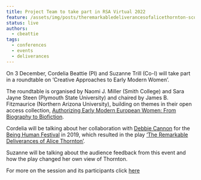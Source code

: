 ```yaml
---
title: Project Team to take part in RSA Virtual 2022
feature: /assets/img/posts/theremarkabledeliverancesofalicethornton-scottishstorytellingcentre.jpg
status: live
authors:
  - cbeattie
tags:
  - conferences
  - events
  - deliverances
---
```


On 3 December, Cordelia Beattie (PI) and Suzanne Trill (Co-I) will take part in a roundtable on ‘Creative Approaches to Early Modern Women’.

The roundtable is organised by Naomi J. Miller (Smith College) and Sara Jayne Steen (Plymouth State University) and chaired by James B. Fitzmaurice (Northern Arizona University), building on themes in their open access collection, [Authorizing Early Modern European Women: From Biography to Biofiction](https://www.aup.nl/en/book/9789463727143/authorizing-early-modern-european-women).

Cordelia will be talking about her collaboration with [Debbie Cannon](https://debbiecannon.org) for the [Being Human Festival](https://www.beinghumanfestival.org/resources/case-studies/finding-right-format-remarkable-deliverances-thornton) in 2019, which resulted in the play [‘The Remarkable Deliverances of Alice Thornton’](https://debbiecannon.org/the-remarkable-deliverances-of-alice-thornton/).

Suzanne will be talking about the audience feedback from this event and how the play changed her own view of Thornton.

For more on the session and its participants click [here](https://rsa.confex.com/rsa/22virtual/meetingapp.cgi/Session/6131)
